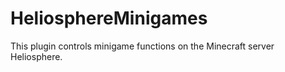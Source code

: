 # HeliosphereMinigames
This plugin controls minigame functions on the Minecraft server Heliosphere.
